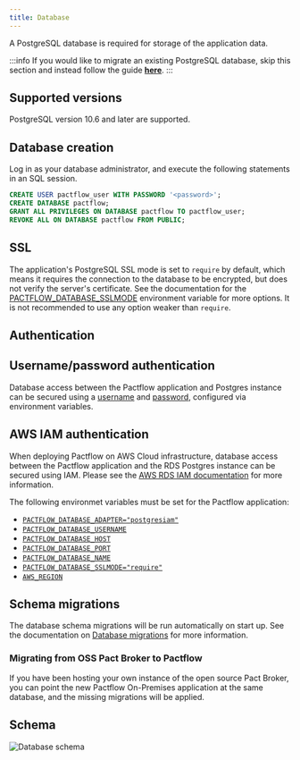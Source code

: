 ```yaml
---
title: Database
---
```


A PostgreSQL database is required for storage of the application data.

:::info
 If you would like to migrate an existing PostgreSQL database, skip this section and instead follow the guide [**here**](https://docs.pactflow.io/docs/on-premises/installation/migrating).
:::

## Supported versions

PostgreSQL version 10.6 and later are supported.

## Database creation

Log in as your database administrator, and execute the following statements in an SQL session.

```sql
CREATE USER pactflow_user WITH PASSWORD '<password>';
CREATE DATABASE pactflow;
GRANT ALL PRIVILEGES ON DATABASE pactflow TO pactflow_user;
REVOKE ALL ON DATABASE pactflow FROM PUBLIC;
```

## SSL

The application's PostgreSQL SSL mode is set to `require` by default, which means it requires the connection to the database to be encrypted, but does not verify the server's certificate. See the documentation for the [PACTFLOW_DATABASE_SSLMODE](environment-variables#pactflow_database_sslmode) environment variable for more options. It is not recommended to use any option weaker than `require`.

## Authentication

## Username/password authentication

Database access between the Pactflow application and Postgres instance can be secured using a [username](/docs/on-premises/environment-variables#pactflow_database_username) and [password](/docs/on-premises/environment-variables#pactflow_database_password), configured via environment variables.

## AWS IAM authentication

When deploying Pactflow on AWS Cloud infrastructure, database access between the Pactflow application and the RDS Postgres instance can be secured using IAM. Please see the [AWS RDS IAM documentation](https://docs.aws.amazon.com/AmazonRDS/latest/UserGuide/UsingWithRDS.IAM.html) for more information.

The following environmet variables must be set for the Pactflow application:

* [`PACTFLOW_DATABASE_ADAPTER="postgresiam"`](/docs/on-premises/environment-variables#pactflow_database_adapter)
* [`PACTFLOW_DATABASE_USERNAME`](/docs/on-premises/environment-variables#pactflow_database_username)
* [`PACTFLOW_DATABASE_HOST`](/docs/on-premises/environment-variables#pactflow_database_host)
* [`PACTFLOW_DATABASE_PORT`](/docs/on-premises/environment-variables#pactflow_database_port)
* [`PACTFLOW_DATABASE_NAME`](/docs/on-premises/environment-variables#pactflow_database_name)
* [`PACTFLOW_DATABASE_SSLMODE="require"`](/docs/on-premises/environment-variables#pactflow_database_sslmode)
* [`AWS_REGION`](/docs/on-premises/environment-variables#aws_region)

## Schema migrations

The database schema migrations will be run automatically on start up. See the documentation on [Database migrations](upgrading/database-migrations) for more information.

### Migrating from OSS Pact Broker to Pactflow

If you have been hosting your own instance of the open source Pact Broker, you can point the new Pactflow On-Premises application at the same database, and the missing migrations will be applied.

## Schema

![Database schema](/on-premises/schema.png)
